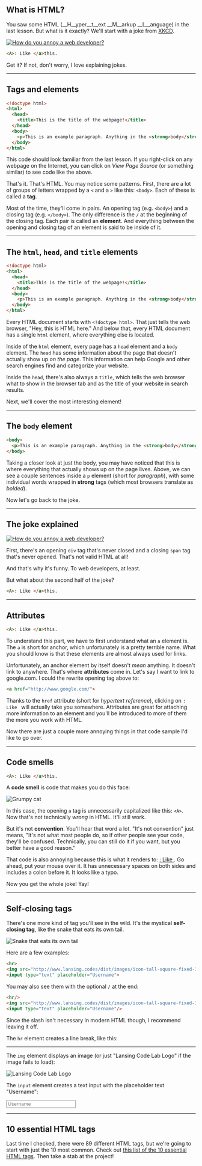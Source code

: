 ## What is HTML?

You saw some HTML (__H__yper__t__ext __M__arkup __L__anguage) in the last lesson. But what is it exactly? We'll start with a joke from [XKCD](http://xkcd.com/).

[![How do you annoy a web developer?](http://imgs.xkcd.com/comics/tags.png)](http://xkcd.com/1144/)

``` html
<A>: Like </a>this.
```

Get it? If not, don't worry, I love explaining jokes.

---

## Tags and elements

``` html
<!doctype html>
<html>
  <head>
    <title>This is the title of the webpage!</title>
  </head>
  <body>
    <p>This is an example paragraph. Anything in the <strong>body</strong> tag will appear on the page, just like this <strong>p</strong> tag and its contents.</p>
  </body>
</html>
```

This code should look familiar from the last lesson. If you right-click on any webpage on the Internet, you can click on _View Page Source_ (or something similar) to see code like the above.

That's it. That's HTML. You may notice some patterns. First, there are a lot of groups of letters wrapped by a `<` and a `>` like this: `<body>`. Each of these is called a __tag__.

Most of the time, they'll come in pairs. An opening tag (e.g. `<body>`) and a closing tag (e.g. `</body>`). The only difference is the `/` at the beginning of the closing tag. Each pair is called an __element__. And everything between the opening and closing tag of an element is said to be inside of it.

---

## The `html`, `head`, and `title` elements

``` html
<!doctype html>
<html>
  <head>
    <title>This is the title of the webpage!</title>
  </head>
  <body>
    <p>This is an example paragraph. Anything in the <strong>body</strong> tag will appear on the page, just like this <strong>p</strong> tag and its contents.</p>
  </body>
</html>
```

Every HTML document starts with `<!doctype html>`. That just tells the web browser, "Hey, this is HTML here." And below that, every HTML document has a single `html` element, where everything else is located.

Inside of the `html` element, every page has a `head` element and a `body` element. The `head` has some information about the page that doesn't actually show up _on the page_. This information can help Google and other search engines find and categorize your website.

Inside the `head`, there's also always a `title`, which tells the web browser what to show in the browser tab and as the title of your website in search results.

Next, we'll cover the most interesting element!

---

## The `body` element

``` html
<body>
  <p>This is an example paragraph. Anything in the <strong>body</strong> tag will appear on the page, just like this <strong>p</strong> tag and its contents.</p>
</body>
```

Taking a closer look at just the body, you may have noticed that this is where everything that actually shows up on the page lives. Above, we can see a couple sentences inside a `p` element (short for _paragraph_), with some individual words wrapped in __strong__ tags (which most browsers translate as _bolded_).

Now let's go back to the joke.

---

## The joke explained

[![How do you annoy a web developer?](http://imgs.xkcd.com/comics/tags.png)](http://xkcd.com/1144/)

First, there's an opening `div` tag that's never closed and a closing `span` tag that's never opened. That's not valid HTML at all!

And that's why it's funny. To web developers, at least.

But what about the second half of the joke?

``` html
<A>: Like </a>this.
```

---

## Attributes

``` html
<A>: Like </a>this.
```

To understand this part, we have to first understand what an `a` element is. The `a` is short for anchor, which unfortunately is a pretty terrible name. What you should know is that these elements are almost always used for links.

Unfortunately, an anchor element by itself doesn't _mean_ anything. It doesn't link to anywhere. That's where __attributes__ come in. Let's say I want to link to google.com. I could the rewrite opening tag above to:

``` html
<a href="http://www.google.com/">
```

Thanks to the `href` attribute (short for _hypertext reference_), clicking on `: Like ` will actually take you somewhere. Attributes are great for attaching more information to an element and you'll be introduced to more of them the more you work with HTML.

Now there are just a couple more annoying things in that code sample I'd like to go over.

---

## Code smells

``` html
<A>: Like </a>this.
```

A __code smell__ is code that makes you do this face:

![Grumpy cat](https://pbs.twimg.com/profile_images/616542814319415296/McCTpH_E_400x400.jpg)

In this case, the opening `a` tag is unnecessarily capitalized like this: `<A>`. Now that's not technically _wrong_ in HTML. It'll still work.

But it's not __convention__. You'll hear that word a lot. "It's not convention" just means, "It's not what most people do, so if other people see your code, they'll be confused. Technically, you can still do it if you want, but you better have a good reason."

That code is also annoying because this is what it renders to: [: Like&nbsp;](). Go ahead, put your mouse over it. It has unnecessary spaces on both sides and includes a colon before it. It looks like a typo.

Now you get the whole joke! Yay!

---

## Self-closing tags

There's one more kind of tag you'll see in the wild. It's the mystical __self-closing tag__, like the snake that eats its own tail.

![Snake that eats its own tail](http://www.adweek.com/fishbowlny/files/original/300px-Ouroboros.png)

Here are a few examples:

``` html
<hr>
<img src="http://www.lansing.codes/dist/images/icon-tall-square-fixed-300-transparent.png" alt="Lansing Code Lab Logo">
<input type="text" placeholder="Username">
```

You may also see them with the optional `/` at the end:

``` html
<hr/>
<img src="http://www.lansing.codes/dist/images/icon-tall-square-fixed-300-transparent.png" alt="Lansing Code Lab Logo"/>
<input type="text" placeholder="Username"/>
```

Since the slash isn't necessary in modern HTML though, I recommend leaving it off.

The `hr` element creates a line break, like this:

<hr>

The `img` element displays an image (or just "Lansing Code Lab Logo" if the image fails to load):

<img src="http://www.lansing.codes/dist/images/icon-tall-square-fixed-300-transparent.png" alt="Lansing Code Lab Logo">

The `input` element creates a text input with the placeholder text "Username":

<input type="text" placeholder="Username">

---

## 10 essential HTML tags

Last time I checked, there were 89 different HTML tags, but we're going to start with just the 10 most common. Check out [this list of the 10 essential HTML tags](http://www.99lime.com/_bak/topics/you-only-need-10-tags/). Then take a stab at the project!
